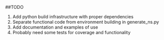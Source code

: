 ##TODO

1. Add python build infrastructure with proper dependencies
2. Separate functional code from environment building in generate_ns.py
3. Add documentation and examples of use
4. Probably need some tests for coverage and functionality
